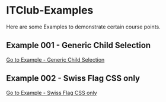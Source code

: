 # ITClub-Examples
Here are some Examples to demonstrate certain course points.

## Example 001 - Generic Child Selection
[Go to Example - Generic Child Selection](https://zmote.github.io/ITClub-Examples/Exercises/Ex001%20-%20Generic%20Child%20Selection/)

## Example 002 - Swiss Flag CSS only
[Go to Example - Swiss Flag CSS only](https://zmote.github.io/ITClub-Examples/Exercises/Ex002%20-%20Swiss%20Flag%20CSS%20only/)
